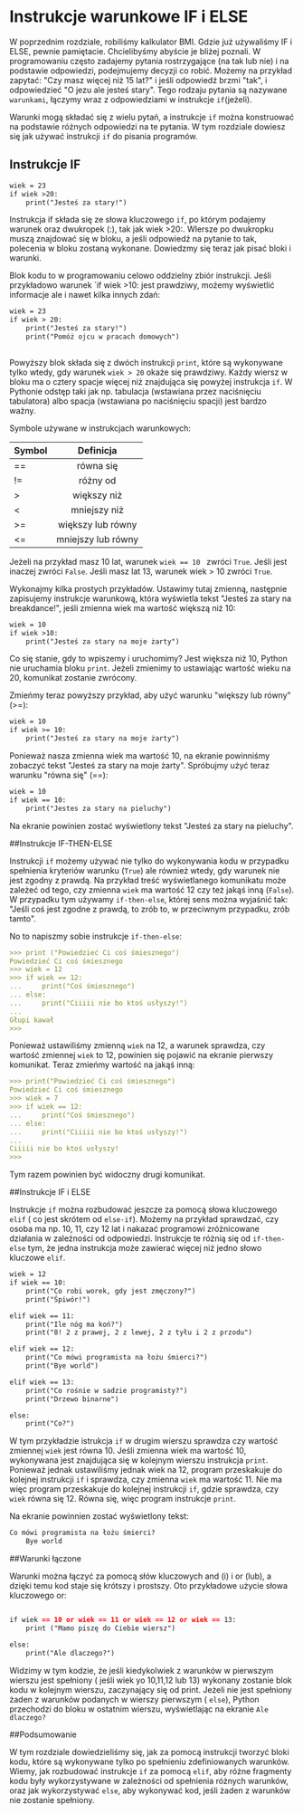 # Instrukcje warunkowe IF i ELSE

W poprzednim rozdziale, robiliśmy kalkulator BMI. Gdzie już używaliśmy IF i ELSE, pewnie pamiętacie. Chcielibyśmy abyście je bliżej poznali. 
W programowaniu często zadajemy pytania rostrzygające (na tak lub nie) i na podstawie odpowiedzi, podejmujemy decyzji co robić. Możemy na przykład zapytać: "Czy masz więcej niż 15 lat?" i jeśli odpowiedź brzmi "tak", i odpowiedzieć "O jezu ale jesteś stary".
Tego rodzaju pytania są nazywane `warunkami`, łączymy wraz z odpowiedziami w instrukcje `if`(jeżeli).

Warunki mogą składać się z wielu pytań, a instrukcje `if` można konstruować na podstawie różnych odpowiedzi na te pytania. W tym rozdziale dowiesz się jak używać instrukcji `if` do pisania programów.

## Instrukcje IF

```markdown
wiek = 23
if wiek >20:
    print("Jesteś za stary!")
```

Instrukcja if składa się ze słowa kluczowego `if`, po którym podajemy warunek oraz dwukropek (:), tak jak wiek >20:. WIersze po dwukropku muszą znajdować się w bloku, a jeśli odpowiedź na pytanie to tak, polecenia w bloku zostaną wykonane. Dowiedzmy się teraz jak pisać bloki i warunki.

Blok kodu to w programowaniu celowo oddzielny zbiór instrukcji. Jeśli przykładowo warunek `if wiek >10: jest prawdziwy, możemy wyświetlić informacje ale i nawet kilka innych zdań:

```markdown
wiek = 23
if wiek > 20:
    print("Jesteś za stary!")
    print("Pomóż ojcu w pracach domowych")
	
```

Powyższy blok składa się z dwóch instrukcji `print`, które są wykonywane tylko wtedy, gdy warunek `wiek > 20` okaże się prawdziwy. Każdy wiersz w bloku ma o cztery spacje więcej niż znajdująca się powyżej instrukcja `if`.
W Pythonie odstęp taki jak np. tabulacja (wstawiana przez naciśnięciu tabulatora) albo spacja (wstawiana po naciśnięciu spacji) jest bardzo ważny. 

Symbole używane w instrukcjach warunkowych:

| Symbol        | Definicja         | 
| ------------- |:-----------------:|
|==             | równa się         | 
|!=  	        | różny od          |  
|>              | większy niż       |
|<		| mniejszy niż	    |
|>=		| większy lub równy |
|<=		| mniejszy lub równy|

Jeżeli na przykład masz 10 lat, warunek `wiek == 10 ` zwróci `True`. Jeśli jest inaczej zwróci `False`. Jeśli masz lat 13, warunek wiek > 10 zwróci `True`. 

Wykonajmy kilka prostych przykładów. Ustawimy tutaj zmienną, następnie zapisujemy instrukcje warunkową, która wyświetla tekst "Jesteś za stary na breakdance!", jeśli zmienna wiek ma wartość większą niż 10: 

```markdown
wiek = 10
if wiek >10:
    print("Jesteś za stary na moje żarty")
```

Co się stanie, gdy to wpiszemy i uruchomimy? Jest większa niż 10, Python nie uruchamia bloku `print`. Jeżeli zmienimy to ustawiając wartość wieku na 20, komunikat zostanie zwrócony.

Zmieńmy teraz powyższy przykład, aby użyć warunku "większy lub równy" (>=):
```markdown
wiek = 10
if wiek >= 10:
    print("Jesteś za stary na moje żarty")
```
Ponieważ nasza zmienna wiek ma wartość 10, na ekranie powinniśmy zobaczyć tekst "Jesteś za stary na moje żarty". Spróbujmy użyć teraz warunku "równa się" (==):

```markdown
wiek = 10
if wiek == 10:
    print("Jestes za stary na pieluchy")
```

Na ekranie powinien zostać wyświetlony tekst "Jesteś za stary na pieluchy".

##Instrukcje IF-THEN-ELSE

Instrukcji `if` możemy używać nie tylko do wykonywania kodu w przypadku spełnienia kryteriów warunku (`True`) ale również wtedy, gdy warunek nie jest zgodny z prawdą. Na przykład treść wyświetlanego komunikatu może zależeć od tego, czy zmienna `wiek` ma wartość 12 czy też jakąś inną (`False`). W przypadku tym używamy `if-then-else`, której sens można wyjaśnić tak: "Jeśli coś jest zgodne z prawdą, to zrób to, w przeciwnym przypadku, zrób tamto". 

No to napiszmy sobie instrukcje `if-then-else`:

```markdown
>>> print ("Powiedzieć Ci coś śmiesznego")
Powiedzieć Ci coś śmiesznego
>>> wiek = 12
>>> if wiek == 12:
...     print("Coś śmiesznego")
... else:
...     print("Ciiiii nie bo ktoś usłyszy!")
...
Głupi kawał
>>>
```

Ponieważ ustawiliśmy zmienną `wiek` na 12, a warunek sprawdza, czy wartość zmiennej `wiek` to 12, powinien się pojawić na ekranie pierwszy komunikat. Teraz zmieńmy wartość na jakąś inną:

```markdown
>>> print("Powiedzieć Ci coś śmiesznego")
Powiedzieć Ci coś śmiesznego
>>> wiek = 7
>>> if wiek == 12:
...     print("Coś śmiesznego")
... else:
...     print("Ciiiii nie bo ktoś usłyszy!")
...
Ciiiii nie bo ktoś usłyszy!
>>>
```

Tym razem powinien być widoczny drugi komunikat. 

##Instrukcje IF i ELSE

Instrukcje `if` można rozbudować jeszcze za pomocą słowa kluczowego `elif` ( co jest skrótem od `else-if`). Możemy na przykład sprawdzać, czy osoba ma np. 10, 11, czy 12 lat i nakazać programowi zróżnicowane działania w zależności od odpowiedzi.  Instrukcje te różnią się od `if-then-else` tym, że jedna instrukcja może zawierać więcej niż jedno słowo kluczowe `elif`. 

```markdown
wiek = 12
if wiek == 10:
    print("Co robi worek, gdy jest zmęczony?")
    print("Śpiwór!")

elif wiek == 11:
    print("Ile nóg ma koń?")
    print("8! 2 z prawej, 2 z lewej, 2 z tyłu i 2 z przodu")

elif wiek == 12:
    print("Co mówi programista na łożu śmierci?")
    print("Bye world")

elif wiek == 13:
    print("Co rośnie w sadzie programisty?")
    print("Drzewo binarne")

else:
    print("Co?")
```

W tym przykładzie istrukcja `if` w drugim wierszu sprawdza czy wartość zmiennej `wiek` jest równa 10. Jeśli zmienna wiek ma wartość 10, wykonywana jest znajdująca się w kolejnym wierszu instrukcja `print`. Ponieważ jednak ustawiliśmy jednak wiek na 12, program przeskakuje do kolejnej instrukcji `if` i sprawdza, czy zmienna `wiek` ma wartość 11. Nie ma więc program przeskakuje do kolejnej instrukcji `if`, gdzie sprawdza, czy `wiek` równa się 12. Równa się, więc program instrukcje `print`.

Na ekranie powinnien zostać wyświetlony tekst:

```markdown
Co mówi programista na łożu śmierci?
    Bye world
```

##Warunki łączone

Warunki można łączyć za pomocą słów kluczowych and (i) i or (lub), a dzięki temu kod staje się krótszy i prostszy. Oto przykładowe użycie słowa kluczowego or:

```markdown

if wiek == 10 or wiek == 11 or wiek == 12 or wiek == 13:
    print ("Mamo piszę do Ciebie wiersz")

else:
    print("Ale dlaczego?")
```

Widzimy w tym kodzie, że jeśli kiedykolwiek z warunków w pierwszym wierszu jest spełniony ( jeśli wiek yo 10,11,12 lub 13) wykonany zostanie blok kodu w kolejnym wierszu, zaczynający się od print. Jeżeli nie jest spełniony żaden z warunków podanych w wierszy pierwszym ( `else`), Python przechodzi do bloku w ostatnim wierszu, wyświetlając na ekranie `Ale dlaczego?`




##Podsumowanie


W tym rozdziale dowiedzieliśmy się, jak za pomocą instrukcji tworzyć bloki kodu, które są wykonywane tylko po spełnieniu zdefiniowanych warunków. Wiemy, jak rozbudować instrukcje `if` za pomocą `elif`, aby różne fragmenty kodu były wykorzystywane w zależności od spełnienia różnych warunków, oraz jak wykorzystywać `else`, aby wykonywać kod, jeśli żaden z warunków nie zostanie spełniony. 


